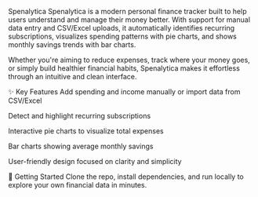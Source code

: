 Spenalytica
Spenalytica is a modern personal finance tracker built to help users understand and manage their money better. With support for manual data entry and CSV/Excel uploads, it automatically identifies recurring subscriptions, visualizes spending patterns with pie charts, and shows monthly savings trends with bar charts.

Whether you're aiming to reduce expenses, track where your money goes, or simply build healthier financial habits, Spenalytica makes it effortless through an intuitive and clean interface.

✨ Key Features
Add spending and income manually or import data from CSV/Excel

Detect and highlight recurring subscriptions

Interactive pie charts to visualize total expenses

Bar charts showing average monthly savings

User-friendly design focused on clarity and simplicity

🚀 Getting Started
Clone the repo, install dependencies, and run locally to explore your own financial data in minutes.
